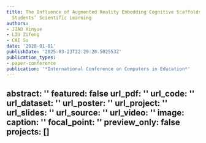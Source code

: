 ```yaml
---
title: The Influence of Augmented Reality Embedding Cognitive Scaffolds on Elementary
  Students’ Scientific Learning
authors:
- JIAO Xinyue
- LIU Zifeng
- CAI Su
date: '2020-01-01'
publishDate: '2025-03-23T22:29:28.502553Z'
publication_types:
- paper-conference
publication: '*International Conference on Computers in Education*'
---
```

abstract: ''
featured: false
url_pdf: ''
url_code: ''
url_dataset: ''
url_poster: ''
url_project: ''
url_slides: ''
url_source: ''
url_video: ''
image:
  caption: ''
  focal_point: ''
  preview_only: false
projects: []
---
